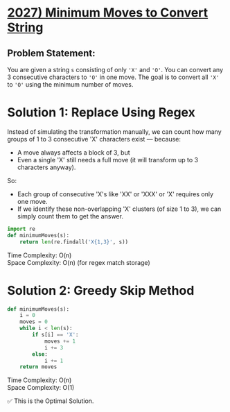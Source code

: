# [2027) Minimum Moves to Convert String](https://leetcode.com/problems/minimum-moves-to-convert-string/description/?envType=problem-list-v2&envId=string)

## Problem Statement:
You are given a string `s` consisting of only `'X'` and `'O'`. You can convert any 3 consecutive characters to `'O'` in one move. The goal is to convert all `'X'` to `'O'` using the minimum number of moves.

# Solution 1: Replace Using Regex
Instead of simulating the transformation manually, we can count how many groups of 1 to 3 consecutive 'X' characters exist — because:
- A move always affects a block of 3, but
- Even a single 'X' still needs a full move (it will transform up to 3 characters anyway).

So:
- Each group of consecutive 'X's like 'XX' or 'XXX' or 'X' requires only one move.
- If we identify these non-overlapping 'X' clusters (of size 1 to 3), we can simply count them to get the answer.

```python
import re
def minimumMoves(s):
    return len(re.findall('X{1,3}', s))
```
Time Complexity: O(n)  
Space Complexity: O(n) (for regex match storage)  

# Solution 2: Greedy Skip Method
```python
def minimumMoves(s):
    i = 0
    moves = 0
    while i < len(s):
        if s[i] == 'X':
            moves += 1
            i += 3
        else:
            i += 1
    return moves
```
Time Complexity: O(n)  
Space Complexity: O(1)   

✅ This is the Optimal Solution.